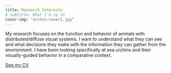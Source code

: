 ```yaml
---
title: Research Interests
# subtitle: What I'm up to
cover-img: "urchin-cover1.jpg"
---
```


My research focuses on the function and behavior of animals with distributed/diffuse visual systems. I want to understand what they can see and what decisions they make with the information they can gather from the environment. I have been looking specifically at sea urchins and their visually-guided behavior in a comparative context.

[See my CV]("cv-sample-test.pdf")

